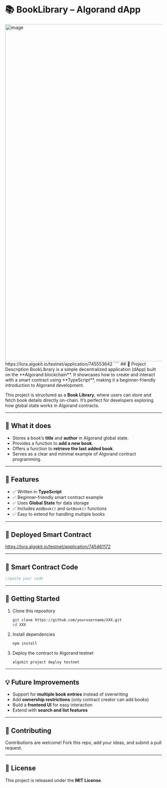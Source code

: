 
# 📚 BookLibrary – Algorand dApp
<img width="1920" height="1080" alt="image" src="https://github.com/user-attachments/assets/927dde6b-6510-44e5-b392-bffa68cebf13" />
https://lora.algokit.io/testnet/application/745553642
````
## 🔹 Project Description
BookLibrary is a simple decentralized application (dApp) built on the **Algorand blockchain**.  
It showcases how to create and interact with a smart contract using **TypeScript**, making it a beginner-friendly introduction to Algorand development.  

This project is structured as a **Book Library**, where users can store and fetch book details directly on-chain. It’s perfect for developers exploring how global state works in Algorand contracts.

---

## 🔹 What it does
- Stores a book’s **title** and **author** in Algorand global state.  
- Provides a function to **add a new book**.  
- Offers a function to **retrieve the last added book**.  
- Serves as a clear and minimal example of Algorand contract programming.  

---



## 🔹 Features
- ✅ Written in **TypeScript**  
- ✅ Beginner-friendly smart contract example  
- ✅ Uses **Global State** for data storage  
- ✅ Includes `AddBook()` and `GetBook()` functions  
- ✅ Easy to extend for handling multiple books  

---

## 🔹 Deployed Smart Contract
https://lora.algokit.io/testnet/application/745461172

---

## 🔹 Smart Contract Code
```ts
//paste your code
````

---

## 🚀 Getting Started

1. Clone this repository

   ```bash
   git clone https://github.com/yourusername/XXX.git
   cd XXX
   ```
2. Install dependencies

   ```bash
   npm install
   ```
3. Deploy the contract to Algorand testnet

   ```bash
   algokit project deploy testnet
   ```

---

## 💡 Future Improvements

* Support for **multiple book entries** instead of overwriting
* Add **ownership restrictions** (only contract creator can add books)
* Build a **frontend UI** for easy interaction
* Extend with **search and list features**

---

## 🤝 Contributing

Contributions are welcome! Fork this repo, add your ideas, and submit a pull request.

---

## 📜 License

This project is released under the **MIT License**.

